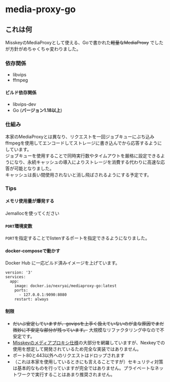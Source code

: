# media-proxy-go

## これは何
MisskeyのMediaProxyとして使える、Goで書かれた~~軽量なMediaProxy~~ でしたが方針がめちゃくちゃ変わりました。

### 依存関係
 - libvips
 - ffmpeg

#### ビルド依存関係
 - libvips-dev
 - Go (**バージョン1.18以上**)

### 仕組み
本家のMediaProxyとは異なり、リクエストを一回ジョブキューにぶち込みffmpegを使用してエンコードしてストレージに書き込んでから応答するようにしています。  
ジョブキューを使用することで同時実行数やタイムアウトを厳格に設定できるようになり、永続キャッシュの導入によりストレージを消費する代わりに高速な応答が可能となりました。  
キャッシュは長い間使用されないと消し飛ばされるようにする予定です。
   
### Tips
#### メモリ使用量が爆発する
Jemallocを使ってください

#### `PORT`環境変数
`PORT`を指定することでlistenするポートを指定できるようになりました。

#### docker-composeで動かす
Docker Hub に一応ビルド済みイメージを上げています。
```
version: '3'
services:
  app:
    image: docker.io/nexryai/mediaproxy-go:latest
    ports:
      - 127.0.0.1:9090:8080
    restart: always
```

#### 制限
 - ~~だいぶ安定していますが、govipsを上手く扱えていないのが主な原因でまだ微妙に不安定な部分が残っています。~~ 大規模なリファクタリング中なので不安定です。
 - [Misskeyのメディアプロキシ仕様](https://github.com/misskey-dev/media-proxy/blob/master/SPECIFICATION.md)の大部分を網羅していますが、Nexkeyでの使用を想定して開発されているため完全な実装ではありません。
 - ポート80と443以外へのリクエストはドロップされます
 - （これは本家を使用しているときにも言えることですが）セキュリティ対策は基本的なものを行っていますが完全ではありません。プライベートなネットワークで実行することはあまり推奨されません。

